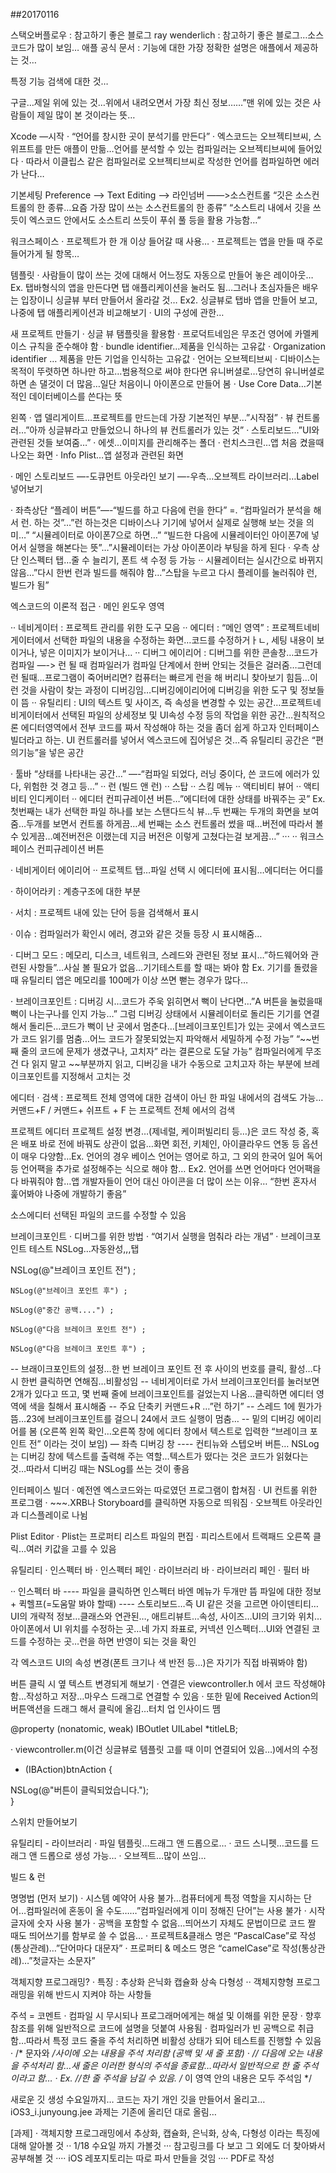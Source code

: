 ##20170116


스택오버플로우 : 참고하기 좋은 블로그
ray wenderlich : 참고하기 좋은 블로그…소스코드가 많이 보임…
애플 공식 문서 : 기능에 대한 가장 정확한 설명은 애플에서 제공하는 것…

특정 기능 검색에 대한 것…

구글…제일 위에 있는 것…위에서 내려오면서 가장 최신 정보……”맨 위에 있는 것은 사람들이 제일 많이 본 것이라는 뜻…

Xcode —시작
· “언어를 창시한 곳이 분석기를 만든다”
· 엑스코드는 오브젝티브씨, 스위프트를 만든 애플이 만듦…언어를 분석할 수 있는 컴파일러는 오브젝티브씨에 들어있다
· 따라서 이클립스 같은 컴파일러로 오브젝티브씨로 작성한 언어를 컴파일하면 에러가 난다…

기본세팅
Preference —> Text Editing —-> 라인넘버 
——>소스컨트롤
“깃은 소스컨트롤의 한 종류…요즘 가장 많이 쓰는 소스컨트롤의 한 종류” “소스트리 내에서 깃을 쓰듯이 엑스코드 안에서도 소스트리 쓰듯이 푸쉬 풀 등을 활용 가능함…”

워크스페이스
· 프로젝트가 한 개 이상 들어갈 때 사용…
· 프로젝트는 앱을 만들 때 주로 들어가게 될 항목…

템플릿
· 사람들이 많이 쓰는 것에 대해서 어느정도 자동으로 만들어 놓은 레이아웃…
Ex. 탭바형식의 앱을 만든다면 탭 애플리케이션을 눌러도 됨…그러나 초심자들은 배우는 입장이니 싱글뷰 부터 만들어서 올라갈 것…
Ex2. 싱글뷰로 탭바 앱을 만들어 보고, 나중에 탭 애플리케이션과 비교해보기
· UI의 구성에 관한…

새 프로젝트 만들기
· 싱글 뷰 탬플릿을 활용함
· 프로덕트네임은 무조건 영어에 카멜케이스 규칙을 준수해야 함
· bundle identifier…제품을 인식하는 고유값
· Organization identifier … 제품을 만든 기업을 인식하는 고유값
· 언어는 오브젝티브씨
· 디바이스는 목적이 뚜렷하면 하나만 하고…범용적으로 써야 한다면 유니버셜로…당연히 유니버셜로 하면 손 댈것이 더 많음…일단 처음이니 아이폰으로 만들어 봄
· Use Core Data…기본적인 데이터베이스를 쓴다는 뜻

왼쪽
· 앱 델리게이트…프로젝트를 만드는데 가장 기본적인 부분…”시작점”
· 뷰 컨트롤러…”아까 싱글뷰라고 만들었으니 하나의 뷰 컨트롤러가 있는 것”
· 스토리보드…”UI와 관련된 것들 보여줌…”
· 에셋…이미지를 관리해주는 폴더
· 런치스크린…앱 처음 켰을때 나오는 화면
· Info Plist…앱 설정과 관련된 화면

· 메인 스토리보드
—-도큐먼트 아웃라인 보기
—-우측…오브젝트 라이브러리…Label 넣어보기

· 좌측상단
“플레이 버튼”—-“빌드를 하고 다음에 런을 한다” =. “컴파일러가 분석을 해서 런. 하는 것”…”런 하는것은 디바이스나 기기에 넣어서 실제로 실행해 보는 것을 의미…” “시뮬레이터로 아이폰7으로 하면…” “빌드한 다음에 시뮬레이터인 아이폰7에 넣어서 실행을 해본다는 뜻”…”시뮬레이터는 가상 아이폰이라 부팅을 하게 된다
· 우측 상단 인스펙터 탭…줄 수 늘리기, 폰트 색 수정 등 가능
·· 시뮬레이터는 실시간으로 바뀌지 않음…”다시 한번 런과 빌드를 해줘야 함…”스탑을 누르고 다시 플레이를 눌러줘야 런, 빌드가 됨”

엑스코드의 이론적 접근
· 메인 윈도우 영역

·· 네비게이터  : 프로젝트 관리를 위한 도구 모음
·· 에디터 : “메인 영역” : 프로젝트네비게이터에서 선택한 파일의 내용을 수정하는 화면…코드를 수정하거ㅏㄴ, 세팅 내용이 보이거나, 넣은 이미지가 보이거나…
·· 디버그 에이리어 : 디버그를 위한 콘솔창…코드가 컴파일 —-> 런 될 때 컴파일러가 컴파일 단계에서 한버 안되는 것들은 걸러줌…그런데 런 될때…프로그램이 죽어버리면? 컴퓨터는 빠르게 런을 해 버리니 찾아보기 힘듬…이런 것을 사람이 찾는 과정이 디버깅임…디버깅에이리어에 디버깅을 위한 도구 및 정보들이 뜸
·· 유틸리티 : UI의 텍스트 및 사이즈, 즉 속성을 변경할 수 있는 공간…프로젝트네비게이터에서 선택된 파일의 상세정보 및 UI속성 수정 등의 작업을 위한 공간…원칙적으론 에디터영역에서 전부 코드를 짜서 작성해야 하는 것을 좀더 쉽게 하고자 인터페이스 빌더라고 하는. UI 컨트롤러를 넣어서 엑스코드에 집어넣은 것…즉 유틸리티 공간은 “편의기능”을 넣은 공간

· 툴바
“상태를 나타내는 공간…” —-“컴파일 되었다, 러닝 중이다, 쓴 코드에 에러가 있다, 위험한 것 경고 등…”
·· 런 (빌드 앤 런)
·· 스탑
·· 스킴 메뉴
·· 액티비티 뷰어
·· 액티비티 인디케이터
·· 에디터 컨피규레이션 버튼…”에디터에 대한 상태를 바꿔주는 곳” Ex. 첫번째는 내가 선택한 파일 하나를 보는 스탠다드식 뷰…두 번째는 두개의 화면을 보여줌…두개를 보면서 컨트롤 하게끔…세 번째는 소스 컨트롤러 썼을 때…버전에 따라서 볼 수 있게끔…예전버전은 이랬는데 지금 버전은 이렇게 고쳤다는걸 보게끔…”
··· 
·· 워크스페이스 컨피규레이션 버튼

· 네비게이터 에이리어
·· 프로젝트 탭…파일 선택 시 에디터에 표시됨…에디터는 어디를 

·  하이어라키 : 계층구조에 대한 부분 

· 서치 : 프로젝트 내에 있는 단어 등을 검색해서 표시

· 이슈 : 컴파일러가 확인시 에러, 경고와 같은 것들 등장 시 표시해줌…

· 디버그 모드 : 메모리, 디스크, 네트워크, 스레드와 관련된 정보 표시…”하드웨어와 관련된 사항들”…사실 볼 필요가 없음…기기테스트를 할 때는 봐야 함 Ex. 기기를 돌렸을때 유틸리티 앱은 메모리를 100메가 이상 쓰면 뻗는 경우가 많다…

· 브레이크포인트 : 디버깅 시…코드가 주욱 읽히면서 뻑이 난다면…”A 버튼을 눌렀을때 뻑이 나는구나를 인지 가능…” 그럼 디버깅 상태에서 시뮬레이터로 돌리든 기기를 연결해서 돌리든…코드가 뻑이 난 곳에서 멈춘다…[브레이크포인트]가 있는 곳에서 엑스코드가 코드 읽기를 멈춤…어느 코드가 잘못되었는지 파악해서 세밀하게 수정 가능”
“~~번째 줄의 코드에 문제가 생겼구나, 고치자” 라는 결론으로 도달 가능”
컴파일러에게 무조건 다 읽지 말고 ~~부분까지 읽고, 디버깅을 내가 수동으로 고치고자 하는 부분에 브레이크포인트를 지정해서 고치는 것

에디터 
· 검색 : 프로젝트 전체 영역에 대한 검색이 아닌 한 파일 내에서의 검색도 가능…커맨드+F / 커맨드+ 쉬프트 + F 는 프로젝트 전체 에서의 검색

프로젝트 에디터
프로젝트 설정 변경…(제네럴, 케이퍼빌리티 등…)은 코드 작성 중, 혹은 배포 바로 전에 바꿔도 상관이 없음…화면 회전, 키체인, 아이클라우드 연동 등 옵션이 매우 다양함…Ex. 언어의 경우 베이스 언어는 영어로 하고, 그 외의 한국어 일어 독어 등 언어팩을 추가로 설정해주는 식으로 해야 함…
Ex2. 언어를 쓰면 언어마다 언어팩을 다 바꿔줘야 함…앱 개발자들이 언어 대신 아이콘을 더 많이 쓰는 이유…
“한번 혼자서 훑어봐야 나중에 개발하기 좋음”

소스에디터 
선택된 파일의 코드를 수정할 수 있음

브레이크포인트
· 디버그를 위한 방법
· “여기서 실행을 멈춰라 라는 개념”
·  브레이크포인트 테스트
NSLog…자동완성,,,탭

NSLog(@"브레이크 포인트 전") ;
    
    NSLog(@"브레이크 포인트 후") ;
    
    NSLog(@"중간 공백....") ;
    
    NSLog(@"다음 브레이크 포인트 전") ;
    
    NSLog(@"다음 브레이크 포인트 후") ;

-- 브래이크포인트의 설정…한 번 브레이크 포인트 전 후 사이의 번호를 클릭, 활성…다시 한번 클릭하면 연해짐…비활성임
-- 네비게이터로 가서 브레이크포인터를 눌러보면 2개가 있다고 뜨고, 몇 번째 줄에 브레이크포인트를 걸었는지 나옴…클릭하면 에디터 영역에 색을 칠해서 표시해줌
-- 주요 단축키 커맨드+R …”런 하기”
-- 스레드 1에 뭔가가 뜸…23에 브레이크포인트를 걸으니 24에서 코드 실행이 멈춤…
-- 밑의 디버깅 에이리어를 봄 (오른쪽 왼쪽 확인…오른쪽 창에 에디터 창에서 텍스트로 입력한 “브레이크 포인트 전” 이라는 것이 보임)
— 좌측 디버깅 창
---- 컨티뉴와 스텝오버 버튼…
NSLog는 디버깅 창에 텍스트를 출력해 주는 역할…텍스트가 떴다는 것은 코드가 읽혔다는 것…따라서 디버깅 때는 NSLog를 쓰는 것이 좋음

인터페이스 빌더
· 예전엔 엑스코드와는 따로였던 프로그램이 합쳐짐
· UI 컨트롤 위한 프로그램
· ~~~.XRB나 Storyboard를 클릭하면 자동으로 띄워짐
· 오브젝트 아웃라인과 디스플레이로 나뉨

Plist Editor 
· Plist는 프로퍼티 리스트 파일의 편집
· 피리스트에서 트랙패드 오른쪽 클릭…여러 키값을 고를 수 있음

유틸리티
· 인스펙터 바
· 인스펙터 페인
· 라이브러리 바
· 라이브러리 페인
· 필터 바

·· 인스펙터 바
---- 파일을 클릭하면 인스펙터 바엔 메뉴가 두개만 뜸
파일에 대한 정보+ 퀵헬프(=도움말 봐야 할때)
---- 스토리보드…즉 UI 같은 것을 고르면 아이덴티티…UI의 개략적 정보…클래스와 연관된…, 애트리뷰트…속성, 사이즈…UI의 크기와 위치…아이폰에서 UI 위치를 수정하는 곳…네 가지 좌표로, 커넥션 인스펙터…UI와 연결된 코드를 수정하는 곳…런을 하면 반영이 되는 것을 확인 

각 엑스코드 UI의 속성 변경(폰트 크기나 색 반전 등…)은 자기가 직접 바꿔봐야 함)

버튼 클릭 시 옆 텍스트 변경되게 해보기
· 연결은 viewcontroller.h 에서 코드 작성해야 함…작성하고 저장…마우스 드래그로 연결할 수 있음
· 또한 밑에 Received Action의 버튼액션을 드래그 해서 클릭에 올김…터치 업 인사이드 뗌

@property (nonatomic, weak) IBOutlet UILabel *titleLB;

· viewcontroller.m(이건 싱글뷰로 템플릿 고를 때 이미 연결되어 있음…)에서의 수정

- (IBAction)btnAction
{
    
NSLog(@"버튼이 클릭되었습니다.");    
}


스위치 만들어보기

유틸리티 - 라이브러리
· 파일 템플릿…드래그 앤 드롭으로…
· 코드 스니펫…코드를 드래그 앤 드롭으로 생성 가능…
· 오브젝트…많이 쓰임…

빌드 & 런

명명법 (먼저 보기)
· 시스템 예약어 사용 불가…컴퓨터에게 특정 역할을 지시하는 단어…컴파일러에 혼동이 올 수도……”컴파일러에게 이미 정해진 단어”는 사용 불가
· 시작 글자에 숫자 사용 불가
· 공백을 포함할 수 없음…띄어쓰기 자체도 문법이므로 코드 짤 때도 띄어쓰기를 함부로 쓸 수 없음…
· 프로젝트&클래스 명은 “PascalCase”로 작성(통상관례)…”단어마다 대문자”
· 프로퍼티 & 메소드 명은 “camelCase”로 작성(통상관례)…”첫글자는 소문자”

객체지향 프로그래밍?
· 특징 : 추상화 은닉화 캡슐화 상속 다형성
·· 객체지향형 프로그래밍을 위해 반드시 지켜야 하는 사항들

주석 = 코멘트
· 컴파일 시 무시되나 프로그래머에게는 해설 및 이해를 위한 문장
· 향후 참조를 위해 일반적으로 코드에 설명을 덧붙여 사용됨
· 컴파일러가 빈 공백으로 취급함…따라서 특정 코드 줄을 주석 처리하면 비활성 상태가 되어 테스트를 진행할 수 있음
· /* 문자와 */사이에 오는 내용을 주석 처리함 (공백 및 새 줄 포함)
· // 다음에 오는 내용을 주석처리 함…새 줄은 이러한 형식의 주석을 종료함…따라서 일반적으로 한 줄 주석이라고 함…
· Ex. 
//한 줄 주석을 남길 수 있음.
/* 이 영역 안의 내용은 
모두 주석임 */

새로운 깃 생성
수요일까지…
코드는 자기 개인 깃을 만들어서 올리고…iOS3_i.junyoung.jee
과제는 기존에 올리던 대로 올림…

[과제]
· 객체지향 프로그래밍에서 추상화, 캡슐화, 은닉화, 상속, 다형성 이라는 특징에 대해 알아볼 것
·· 1/18 수요일 까지 가볼것
··· 참고링크를 다 보고 그 외에도 더 찾아봐서 공부해볼 것
···· iOS 레포지토리는 따로 파서 만들을 것임
····  PDF로 작성







